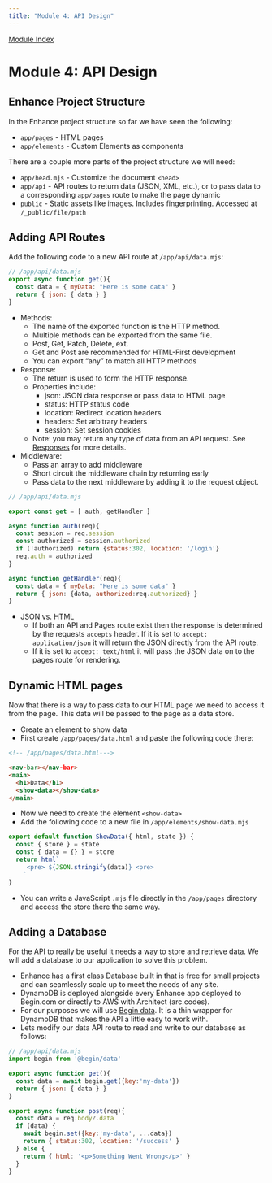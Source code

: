 ```yaml
---
title: "Module 4: API Design"
---
```


[Module Index](/)



# Module 4: API Design


## Enhance Project Structure

In the Enhance project structure so far we have seen the following:


* `app/pages` - HTML pages
* `app/elements` - Custom Elements as components

There are a couple more parts of the project structure we will need:



* `app/head.mjs` - Customize the document `<head>`
* `app/api` - API routes to return data (JSON, XML, etc.), or to pass data to a corresponding `app/pages` route to make the page dynamic
* `public` - Static assets like images. Includes fingerprinting. Accessed at `/_public/file/path`


## Adding API Routes

Add the following code to a new API route at `/app/api/data.mjs`:


```javascript
// /app/api/data.mjs
export async function get(){
  const data = { myData: "Here is some data" }
  return { json: { data } }
}
```




* Methods:
    * The name of the exported function is the HTTP method.
    * Multiple methods can be exported from the same file.
    * Post, Get, Patch, Delete, ext.
    * Get and Post are recommended for HTML-First development
    * You can export “any” to match all HTTP methods
* Response:
    * The return is used to form the HTTP response.
    * Properties include:
        * json: JSON data response or pass data to HTML page
        * status: HTTP status code
        * location: Redirect location headers
        * headers: Set arbitrary headers
        * session: Set session cookies
    * Note: you may return any type of data from an API request. See [Responses](https://arc.codes/docs/en/reference/runtime-helpers/node.js#responses) for more details.
* Middleware:
    * Pass an array to add middleware
    * Short circuit the middleware chain by returning early
    * Pass data to the next middleware by adding it to the request object.

```javascript
// /app/api/data.mjs

export const get = [ auth, getHandler ]

async function auth(req){
  const session = req.session
  const authorized = session.authorized
  if (!authorized) return {status:302, location: '/login'}
  req.auth = authorized
}

async function getHandler(req){
  const data = { myData: "Here is some data" }
  return { json: {data, authorized:req.authorized} }
}
```


* JSON vs. HTML
    * If both an API and Pages route exist then the response is determined by the requests `accepts` header. If it is set to `accept: application/json` it will return the JSON directly from the API route.
    * If it is set to  `accept: text/html` it will pass the JSON data on to the pages route for rendering.


## Dynamic HTML pages

Now that there is a way to pass data to our HTML page we need to access it from the page. This data will be passed to the page as a data store.



* Create an element to show data
* First create `/app/pages/data.html` and paste the following code there:

```html
<!-- /app/pages/data.html--->

<nav-bar></nav-bar>
<main>
  <h1>Data</h1>
  <show-data></show-data>
</main>
```


* Now we need to create the element `<show-data>`
* Add the following code to a new file in `/app/elements/show-data.mjs`

```javascript
export default function ShowData({ html, state }) {
  const { store } = state
  const { data = {} } = store
  return html`
     <pre> ${JSON.stringify(data)} <pre>
    `
}
```


* You can write a JavaScript `.mjs` file directly in the `/app/pages` directory and access the store there the same way.


## Adding a Database

For the API to really be useful it needs a way to store and retrieve data. We will add a database to our application to solve this problem.

* Enhance has a first class Database built in that is free for small projects and can seamlessly scale up to meet the needs of any site.
* DynamoDB is deployed alongside every Enhance app deployed to Begin.com or directly to AWS with Architect (arc.codes).
* For our purposes we will use [Begin data](https://docs.begin.com/en/data/begin-data/). It is a thin wrapper for DynamoDB that makes the API a little easy to work with.
* Lets modify our data API route to read and write to our database as follows:


```javascript
// /app/api/data.mjs
import begin from '@begin/data'

export async function get(){
  const data = await begin.get({key:'my-data'})
  return { json: { data } }
}

export async function post(req){
  const data = req.body?.data
  if (data) {
    await begin.set({key:'my-data', ...data})
    return { status:302, location: '/success' }
  } else {
    return { html: '<p>Something Went Wrong</p>' }
  }
}
```

